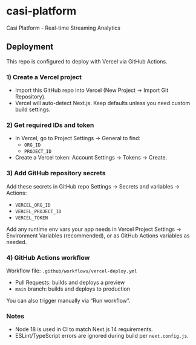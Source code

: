 # casi-platform
Casi Platform - Real-time Streaming Analytics

## Deployment

This repo is configured to deploy with Vercel via GitHub Actions.

### 1) Create a Vercel project
- Import this GitHub repo into Vercel (New Project → Import Git Repository).
- Vercel will auto-detect Next.js. Keep defaults unless you need custom build settings.

### 2) Get required IDs and token
- In Vercel, go to Project Settings → General to find:
  - `ORG_ID`
  - `PROJECT_ID`
- Create a Vercel token: Account Settings → Tokens → Create.

### 3) Add GitHub repository secrets
Add these secrets in GitHub repo Settings → Secrets and variables → Actions:
- `VERCEL_ORG_ID`
- `VERCEL_PROJECT_ID`
- `VERCEL_TOKEN`

Add any runtime env vars your app needs in Vercel Project Settings → Environment Variables (recommended), or as GitHub Actions variables as needed.

### 4) GitHub Actions workflow
Workflow file: `.github/workflows/vercel-deploy.yml`
- Pull Requests: builds and deploys a preview
- `main` branch: builds and deploys to production

You can also trigger manually via “Run workflow”.

### Notes
- Node 18 is used in CI to match Next.js 14 requirements.
- ESLint/TypeScript errors are ignored during build per `next.config.js`.

 
